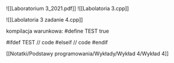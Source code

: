 ![[Laboratorium 3_2021.pdf]]
![[Labolatoria 3.cpp]]

![[Labolatoria 3 zadanie 4.cpp]]



kompilacja warunkowa:
\#define TEST true

\#ifdef TEST
	// code
\#elseif
	// code
\#endif

[[Notatki/Podstawy programowania/Wykłady/Wykład 4/Wykład 4]]
